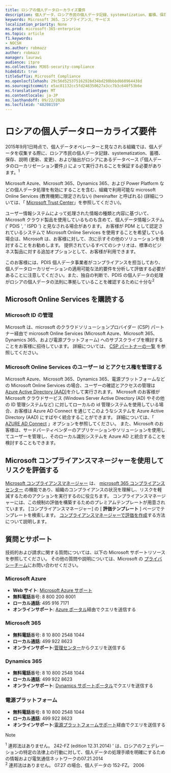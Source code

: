 ```yaml
---
title: ロシアの個人データローカライズ要件
description: 個人データ、ロシア市民の個人データ記録、systematization、蓄積、保存、明確化、および抽出が、ロシアにある Microsoft サービスおよびデータベースで実行される方法について説明します。
keywords: Microsoft 365、コンプライアンス、サービス
localization_priority: None
ms.prod: microsoft-365-enterprise
ms.topic: article
f1.keywords:
- NOCSH
ms.author: robmazz
author: robmazz
manager: laurawi
audience: itpro
ms.collection: M365-security-compliance
hideEdit: true
titleSuffix: Microsoft Compliance
ms.openlocfilehash: 29c56d525375162926d34bd298bbbd660964438d
ms.sourcegitcommit: e5ac81132cc5fd248350627a3cc7b3c640f53b6e
ms.translationtype: MT
ms.contentlocale: ja-JP
ms.lasthandoff: 09/22/2020
ms.locfileid: "48208159"
---
```

# <a name="russian-personal-data-localization-requirements"></a>ロシアの個人データローカライズ要件

2015年9月1日時点で、個人データオペレーターと見なされる組織では、個人データを収集する際に、ロシア市民の個人データ記録、systematization、蓄積、保存、説明 (更新、変更)、および抽出がロシアにあるデータベース (「個人データのローカリゼーション要件」) によって実行されることを保証する必要があります。<sup>1</sup>

Microsoft Azure、Microsoft 365、Dynamics 365、および Power Platform などの個人データ処理を有効にすることを含む、組織で利用可能な microsoft Online Services (教育機関に限定されない) (hereinafter と呼ばれる) (詳細については、「 [Microsoft Trust Center](https://www.microsoft.com/trust-center)」を参照してください)。

ユーザー情報システムによって処理された情報の種類と内容に基づいて、Microsoft クラウド製品を使用しているものも含めて、個人データ情報システム (' PDIS ', ' ISPD ') と見なされる場合があります。 お客様が PDM として認定されているシステムで Microsoft Online Services を使用することを希望している場合は、Microsoft は、お客様に対して、次に示すその他のソリューションを検討することをお勧めします。 提供されているすべてのシナリオは、標準のビジネス製品に対する追加オプションとして、お客様が利用できます。

このお客様には、PDIS 個人データ事業者がコンプライアンスを担当しており、個人データローカリゼーションの適用可能な法的要件を分析して評価する必要があることに注意してください。また、独自の判断で、PDIS の個人データの処理がロシアの個人データの法則に準拠していることを確認するために十分な<sup>2</sup>

## <a name="subscribing-to-microsoft-online-services"></a>Microsoft Online Services を購読する

### <a name="microsoft-id-management"></a>Microsoft ID の管理

Microsoft は、microsoft のクラウドソリューションプロバイダー (CSP) パートナー経由で microsoft Online Services (Microsoft Azure、Microsoft 365、Dynamics 365、および電源プラットフォーム) へのサブスクライブを検討することをお客様に招待しています。 詳細については、 [CSP パートナーの一覧](https://pinpoint.microsoft.com/search?type=services&campaign=691) を参照してください。

### <a name="managing-user-identity-and-access-for-microsoft-online-services"></a>Microsoft Online Services のユーザー Id とアクセス権を管理する

Microsoft Azure、Microsoft 365、Dynamics 365、電源プラットフォームなどの Microsoft Online Services の場合、ユーザーの確認とアクセスの管理は [Azure Active Directory (AAD)](https://azure.microsoft.com/services/active-directory/)を介して実行されます。 Microsoft のお客様が Microsoft クラウドサービス (Windows Server Active Directory (AD) やその他の ID 管理システムなど) に対してローカルの id 管理システムを使用している場合、お客様は Azure AD Connect を通じてこのようなシステムを Azure Active Directory (AAD) にすばやく統合することができます。 詳細については、「 [AZURE AD Connect](https://docs.microsoft.com/azure/active-directory/cloud-provisioning/) 」オプションを参照してください。 また、Microsoft のお客様は、サードパーティベンダーのアプリケーションやソリューションを使用してユーザーを管理し、そのローカル識別システムを Azure AD と統合することを検討することもできます。

## <a name="use-microsoft-compliance-manager-to-assess-your-risk"></a>Microsoft コンプライアンスマネージャーを使用してリスクを評価する

[Microsoft コンプライアンスマネージャー](compliance-manager.md) は、 [microsoft 365 コンプライアンスセンター](microsoft-365-compliance-center.md) の機能であり、組織のコンプライアンスの状況を理解し、リスクを軽減するためのアクションを実行するのに役立ちます。 コンプライアンスマネージャーには、この規制の評価を構築するためのプレミアムテンプレートが用意されています。 [コンプライアンスマネージャー] の [ **評価テンプレート** ] ページでテンプレートを検索します。 [コンプライアンスマネージャーで評価を作成](compliance-manager-assessments.md)する方法について説明します。

## <a name="questions-and-support"></a>質問とサポート

技術的および請求に関する質問については、以下の Microsoft サポートリソースを参照してください。 その他の質問や説明については、Microsoft の [プライバシーチーム](https://support.microsoft.com/gp/privacy-page)にお問い合わせください。

### <a name="microsoft-azure"></a>Microsoft Azure

- **Web サイト**: [Microsoft Azure サポート](https://aka.ms/GetAzureSupport)
- **無料電話**番号: 8 800 200 8001
- **ローカル通話**: 495 916 7171
- **オンラインサポート**: [Azure ポータル](https://portal.azure.com)経由でクエリを送信する

### <a name="microsoft-365"></a>Microsoft 365

- **無料電話**番号: 8 10 800 2548 1044
- **ローカル通話**: 499 922 8623
- **オンラインサポート**:[管理センター](https://portal.office.com/)からクエリを送信する

### <a name="dynamics-365"></a>Dynamics 365

- **無料電話**番号: 8 10 800 2548 1044
- **ローカル通話**: 499 922 8623
- **オンラインサポート**: [Dynamics サポートポータル](https://dynamics.microsoft.com/support/)でクエリを送信する

### <a name="power-platform"></a>電源プラットフォーム

- **無料電話**番号: 8 10 800 2548 1044
- **ローカル通話**: 499 922 8623
- **オンラインサポート**:[電源プラットフォームサポート](https://docs.microsoft.com/power-platform/admin/get-help-support)経由でクエリを送信する

> [!NOTE]
> <sup>1</sup> 連邦法はありません。 242-FZ (edition 12.31.2014) ' は、ロシアのフェデレーションの特定の法律上の行動に対して、個人データの処理手順を明確にするための情報および電気通信ネットワークの07.21.2014 <br>
> <sup>2</sup> 連邦法はありません。 07.27 の場合、個人データの 152-FZ。 2006<br>

